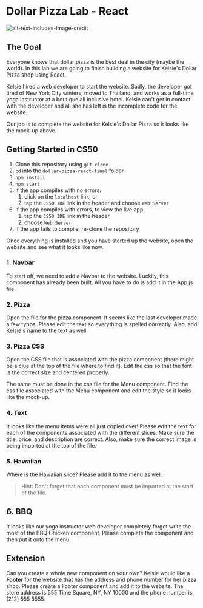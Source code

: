 # Dollar Pizza Lab - React

![alt-text-includes-image-credit](kelsie-pizza-final.png)

## The Goal
Everyone knows that dollar pizza is the best deal in the city (maybe the world). In this lab we are going to finish building a website for Kelsie's Dollar Pizza shop using React.

Kelsie hired a web developer to start the website. Sadly, the developer got tired of New York City winters, moved to Thailand, and works as a full-time yoga instructor at a boutique all inclusive hotel. Kelsie can't get in contact with the developer and all she has left is the incomplete code for the website.

Our job is to complete the website for Kelsie's Dollar Pizza so it looks like the mock-up above.

## Getting Started in CS50

1. Clone this repository using `git clone`
2. `cd` into the `dollar-pizza-react-final` folder
3. `npm install`
4. `npm start`
5. If the app compiles with no errors:
    1. click on the `localhost` link, or
    2. tap the `CS50 IDE` link in the header and choose `Web Server`
6. If the app compiles with errors, to view the live app:
    1. tap the `CS50 IDE` link in the header
    2. choose `Web Server`
7. If the app fails to compile, re-clone the repository

Once everything is installed and you have started up the website, open the website and see what it looks like now.

### 1. Navbar
To start off, we need to add a Navbar to the website. Luckily, this component has already been built. All you have to do is add it in the App.js file.

### 2. Pizza
Open the file for the pizza component. It seems like the last developer made a few typos. Please edit the text so everything is spelled correctly. Also, add Kelsie's name to the text as well.

### 3. Pizza CSS
Open the CSS file that is associated with the pizza component (there might be a clue at the top of the file where to find it).
Edit the css so that the font is the correct size and centered properly.

The same must be done in the css file for the Menu component. Find the css file associated with the Menu component and edit the style so it looks like the mock-up.

### 4. Text
It looks like the menu items were all just copied over! Please edit the text for each of the components associated with the different slices. Make sure the title, price, and description are correct.
Also, make sure the correct image is being imported at the top of the file.

### 5. Hawaiian
Where is the Hawaiian slice? Please add it to the menu as well.

>Hint: Don't forget that each component must be imported at the start of the file.

## 6. BBQ
It looks like our yoga instructor web developer completely forgot write the most of the BBQ Chicken component. Please complete the component and then put it onto the menu.

## Extension
Can you create a whole new component on your own? Kelsie would like a **Footer** for the website that has the address and phone number for her pizza shop. Please create a Footer component and add it to the website. The store address is 555 Time Square, NY, NY 10000 and the phone number is (212) 555 5555.
